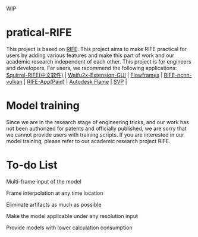 WIP
# pratical-RIFE
This project is based on [RIFE](https://github.com/hzwer/arXiv2020-RIFE). This project aims to make RIFE practical for users by adding various features and make this part of work and our academic research independent of each other. This project is for engineers and developers. For users, we recommend the following applications:
[Squirrel-RIFE(中文软件)](https://github.com/YiWeiHuang-stack/Squirrel-Video-Frame-Interpolation) | [Waifu2x-Extension-GUI](https://github.com/AaronFeng753/Waifu2x-Extension-GUI) | [Flowframes](https://nmkd.itch.io/flowframes) | [RIFE-ncnn-vulkan](https://github.com/nihui/rife-ncnn-vulkan) | [RIFE-App(Paid)](https://grisk.itch.io/rife-app) | [Autodesk Flame](https://vimeo.com/505942142) | [SVP](https://www.svp-team.com/wiki/RIFE_AI_interpolation) |

# Model training
Since we are in the research stage of engineering tricks, and our work has not been authorized for patents and officially published, we are sorry that we cannot provide users with training scripts. If you are interested in our model training, please refer to our academic research project RIFE.

# To-do List
Multi-frame input of the model

Frame interpolation at any time location

Eliminate artifacts as much as possible

Make the model applicable under any resolution input

Provide models with lower calculation consumption
